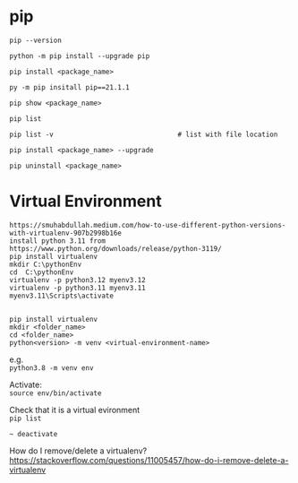 # pip
```
pip --version

python -m pip install --upgrade pip

pip install <package_name>

py -m pip insitall pip==21.1.1

pip show <package_name>

pip list

pip list -v                               # list with file location

pip install <package_name> --upgrade

pip uninstall <package_name>
```

# Virtual Environment
```
https://smuhabdullah.medium.com/how-to-use-different-python-versions-with-virtualenv-907b2998b16e
install python 3.11 from https://www.python.org/downloads/release/python-3119/
pip install virtualenv
mkdir C:\pythonEnv
cd  C:\pythonEnv
virtualenv -p python3.12 myenv3.12
virtualenv -p python3.11 myenv3.11
myenv3.11\Scripts\activate


```


```
pip install virtualenv   
mkdir <folder_name>  
cd <folder_name>  
python<version> -m venv <virtual-environment-name>  
```


e.g.  
```python3.8 -m venv env```

Activate:  
```source env/bin/activate```

Check that it is a virtual evironment  
```pip list```

 ```~ deactivate```

How do I remove/delete a virtualenv?  
https://stackoverflow.com/questions/11005457/how-do-i-remove-delete-a-virtualenv

